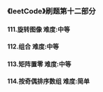 ### 《leetCode》刷题第十二部分
#### 111.旋转图像		难度:中等
#### 112.组合		难度:中等
#### 113.矩阵置零		难度:中等
#### 114.按奇偶排序数组		难度:简单